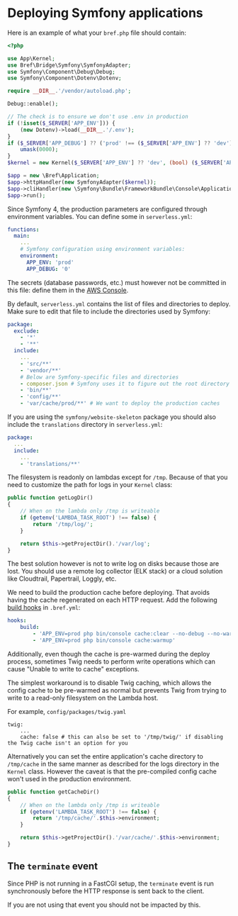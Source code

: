 # Deploying Symfony applications

Here is an example of what your `bref.php` file should contain:

```php
<?php

use App\Kernel;
use Bref\Bridge\Symfony\SymfonyAdapter;
use Symfony\Component\Debug\Debug;
use Symfony\Component\Dotenv\Dotenv;

require __DIR__.'/vendor/autoload.php';

Debug::enable();

// The check is to ensure we don't use .env in production
if (!isset($_SERVER['APP_ENV'])) {
    (new Dotenv)->load(__DIR__.'/.env');
}
if ($_SERVER['APP_DEBUG'] ?? ('prod' !== ($_SERVER['APP_ENV'] ?? 'dev'))) {
    umask(0000);
}
$kernel = new Kernel($_SERVER['APP_ENV'] ?? 'dev', (bool) ($_SERVER['APP_DEBUG'] ?? ('prod' !== ($_SERVER['APP_ENV'] ?? 'dev'))));

$app = new \Bref\Application;
$app->httpHandler(new SymfonyAdapter($kernel));
$app->cliHandler(new \Symfony\Bundle\FrameworkBundle\Console\Application($kernel));
$app->run();
```

Since Symfony 4, the production parameters are configured through environment variables. You can define some in `serverless.yml`:

```yaml
functions:
  main:
    ...
    # Symfony configuration using environment variables:
    environment:
      APP_ENV: 'prod'
      APP_DEBUG: '0'
```

The secrets (database passwords, etc.) must however not be committed in this file: define them in the [AWS Console](https://console.aws.amazon.com).

By default, `serverless.yml` contains the list of files and directories to deploy. Make sure to edit that file to include the directories used by Symfony:

```yaml
package:
  exclude:
    - '*'
    - '**'
  include:
    ...
    - 'src/**'
    - 'vendor/**'
    # Below are Symfony-specific files and directories
    - composer.json # Symfony uses it to figure out the root directory
    - 'bin/**'
    - 'config/**'
    - 'var/cache/prod/**' # We want to deploy the production caches
```

If you are using the `symfony/website-skeleton` package you should also include the `translations` directory in `serverless.yml`:

```yaml
package:
  ...
  include:
    ...
    - 'translations/**'
```

The filesystem is readonly on lambdas except for `/tmp`. Because of that you need to customize the path for logs in your `Kernel` class:

```php
public function getLogDir()
{
    // When on the lambda only /tmp is writeable
    if (getenv('LAMBDA_TASK_ROOT') !== false) {
        return '/tmp/log/';
    }

    return $this->getProjectDir().'/var/log';
}
```

The best solution however is not to write log on disks because those are lost. You should use a remote log collector (ELK stack) or a cloud solution like Cloudtrail, Papertrail, Loggly, etc.

We need to build the production cache before deploying. That avoids having the cache regenerated on each HTTP request. Add the following [build hooks](#build-hooks) in `.bref.yml`:

```yaml
hooks:
    build:
        - 'APP_ENV=prod php bin/console cache:clear --no-debug --no-warmup'
        - 'APP_ENV=prod php bin/console cache:warmup'
```

Additionally, even though the cache is pre-warmed during the deploy process, sometimes Twig needs to perform write operations which can cause "Unable to write to cache" exceptions.

The simplest workaround is to disable Twig caching, which allows the config cache to be pre-warmed as normal but prevents Twig from trying to write to a read-only filesystem on the Lambda host.

For example, `config/packages/twig.yaml`

```
twig:
    ...
    cache: false # this can also be set to '/tmp/twig/' if disabling the Twig cache isn't an option for you
```

Alternatively you can set the entire application's cache directory to `/tmp/cache` in the same manner as described for the logs directory in the `Kernel` class. However the caveat is that the pre-compiled config cache won't used in the production environment.

```php
public function getCacheDir()
{
    // When on the lambda only /tmp is writeable
    if (getenv('LAMBDA_TASK_ROOT') !== false) {
        return '/tmp/cache/'.$this->environment;
    }

    return $this->getProjectDir().'/var/cache/'.$this->environment;
}
```

## The `terminate` event

Since PHP is not running in a FastCGI setup, the `terminate` event is run synchronously before the HTTP response is sent back to the client.

If you are not using that event you should not be impacted by this.
